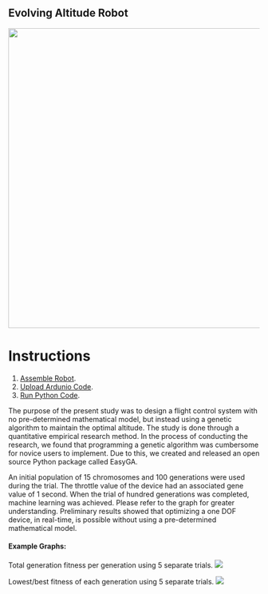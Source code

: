 ## Evolving Altitude Robot

<img width="600px" src="https://github.com/danielwilczak101/Genetic-Algorithm-Robot/blob/media/images/two_robots.jpg">


# Instructions

1. [Assemble Robot](#). 
2. [Upload Ardunio Code](https://github.com/danielwilczak101/Genetic-Algorithm-Robot/blob/main/arduino.ino). 
3. [Run Python Code](https://github.com/danielwilczak101/Genetic-Algorithm-Robot/blob/main/fitness.py). 

The purpose of the present study was to design a flight control system with no pre-determined mathematical model, but instead using a genetic algorithm to maintain the optimal altitude. The study is done through a quantitative empirical research method. In the process of conducting the research, we found that programming a genetic algorithm was cumbersome for novice users to implement. Due to this, we created and released an open source Python package called EasyGA.

An initial population of 15 chromosomes and 100 generations were used during the trial. The throttle value of the device had an associated gene value of 1 second. When the trial of hundred generations was completed, machine learning was achieved. Please refer to the graph for greater understanding. Preliminary results showed that optimizing a one DOF device, in real-time, is possible without using a pre-determined mathematical model. 


#### Example Graphs:

Total generation fitness per generation using 5 separate trials.
<img  src="https://github.com/danielwilczak101/Genetic-Algorithm-Robot/blob/media/images/kyle_total.png">

Lowest/best fitness of each generation using 5 separate trials.
<img  src="https://github.com/danielwilczak101/Genetic-Algorithm-Robot/blob/media/images/kyle_lowest.png">
